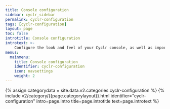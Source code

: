 ```yaml
---
title: Console configuration
sidebar: cyclr_sidebar
permalink: cyclr-configuration
tags: [cyclr-configuration]
layout: page
toc: false
introtitle: Console configuration
introtext: >-
    Configure the look and feel of your Cyclr console, as well as important security, data and performance settings.
menus:
  mainmenu:
    title: Console configuration
    identifier: cyclr-configuration
    icon: navsettings
    weight: 2
---
```

{% assign categorydata = site.data.v2.categories.cyclr-configuration %}
{% include v2/category/{{page.categorylayout}}.html identifier="cyclr-configuration" intro=page.intro title=page.introtitle text=page.introtext %}
